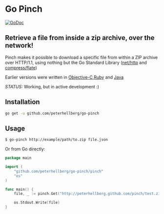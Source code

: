 # Go Pinch

[![GoDoc](https://godoc.org/github.com/peterhellberg/go-pinch/pinch?status.png)](https://godoc.org/github.com/peterhellberg/go-pinch/pinch)

## Retrieve a file from inside a zip archive, over the network!

Pinch makes it possible to download a specific file from within
a ZIP archive over HTTP/1.1, using nothing but the Go Standard
Library ([net/http](http://golang.org/pkg/net/http/) and
[compress/flate](http://golang.org/pkg/compress/flate/))

Earlier versions were written in [Objective-C](https://github.com/epatel/pinch-objc),[Ruby](https://github.com/peterhellberg/pinch) and [Java](https://github.com/carlbenson/Pinch)

*STATUS:* Working, but in active development :)

## Installation

```bash
go get -u github.com/peterhellberg/go-pinch
```

## Usage

```bash
$ go-pinch http://example/path/to.zip file.json
```

Or from Go directly:

```go
package main

import (
	"github.com/peterhellberg/go-pinch/pinch"
	"os"
)

func main() {
	file, _ := pinch.Get("http://peterhellberg.github.com/pinch/test.zip", "data.json")

	os.Stdout.Write(file)
}
```
